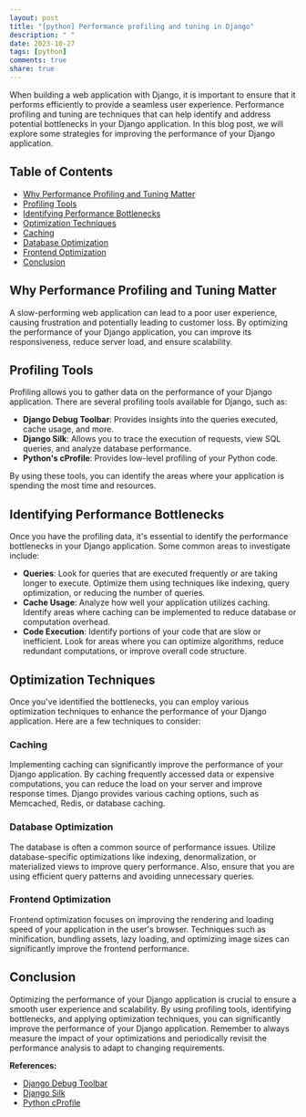 ```yaml
---
layout: post
title: "[python] Performance profiling and tuning in Django"
description: " "
date: 2023-10-27
tags: [python]
comments: true
share: true
---
```


When building a web application with Django, it is important to ensure that it performs efficiently to provide a seamless user experience. Performance profiling and tuning are techniques that can help identify and address potential bottlenecks in your Django application. In this blog post, we will explore some strategies for improving the performance of your Django application.

## Table of Contents

- [Why Performance Profiling and Tuning Matter](#why-performance-profiling-and-tuning-matter)
- [Profiling Tools](#profiling-tools)
- [Identifying Performance Bottlenecks](#identifying-performance-bottlenecks)
- [Optimization Techniques](#optimization-techniques)
- [Caching](#caching)
- [Database Optimization](#database-optimization)
- [Frontend Optimization](#frontend-optimization)
- [Conclusion](#conclusion)

## Why Performance Profiling and Tuning Matter

A slow-performing web application can lead to a poor user experience, causing frustration and potentially leading to customer loss. By optimizing the performance of your Django application, you can improve its responsiveness, reduce server load, and ensure scalability.

## Profiling Tools

Profiling allows you to gather data on the performance of your Django application. There are several profiling tools available for Django, such as:

- **Django Debug Toolbar**: Provides insights into the queries executed, cache usage, and more.
- **Django Silk**: Allows you to trace the execution of requests, view SQL queries, and analyze database performance.
- **Python's cProfile**: Provides low-level profiling of your Python code.

By using these tools, you can identify the areas where your application is spending the most time and resources.

## Identifying Performance Bottlenecks

Once you have the profiling data, it's essential to identify the performance bottlenecks in your Django application. Some common areas to investigate include:

- **Queries**: Look for queries that are executed frequently or are taking longer to execute. Optimize them using techniques like indexing, query optimization, or reducing the number of queries.
- **Cache Usage**: Analyze how well your application utilizes caching. Identify areas where caching can be implemented to reduce database or computation overhead.
- **Code Execution**: Identify portions of your code that are slow or inefficient. Look for areas where you can optimize algorithms, reduce redundant computations, or improve overall code structure.

## Optimization Techniques

Once you've identified the bottlenecks, you can employ various optimization techniques to enhance the performance of your Django application. Here are a few techniques to consider:

### Caching

Implementing caching can significantly improve the performance of your Django application. By caching frequently accessed data or expensive computations, you can reduce the load on your server and improve response times. Django provides various caching options, such as Memcached, Redis, or database caching.

### Database Optimization

The database is often a common source of performance issues. Utilize database-specific optimizations like indexing, denormalization, or materialized views to improve query performance. Also, ensure that you are using efficient query patterns and avoiding unnecessary queries.

### Frontend Optimization

Frontend optimization focuses on improving the rendering and loading speed of your application in the user's browser. Techniques such as minification, bundling assets, lazy loading, and optimizing image sizes can significantly improve the frontend performance.

## Conclusion

Optimizing the performance of your Django application is crucial to ensure a smooth user experience and scalability. By using profiling tools, identifying bottlenecks, and applying optimization techniques, you can significantly improve the performance of your Django application. Remember to always measure the impact of your optimizations and periodically revisit the performance analysis to adapt to changing requirements.

**References:**

- [Django Debug Toolbar](https://django-debug-toolbar.readthedocs.io/)
- [Django Silk](https://github.com/jazzband/django-silk)
- [Python cProfile](https://docs.python.org/3/library/profile.html)